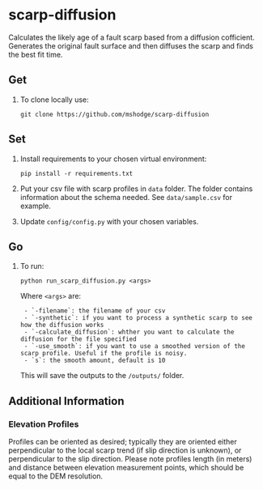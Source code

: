 # scarp-diffusion

Calculates the likely age of a fault scarp based from a diffusion cofficient. Generates the original fault surface and then diffuses the scarp and finds the best fit time.


## Get

1. To clone locally use:

    ```git clone https://github.com/mshodge/scarp-diffusion```

## Set

1. Install requirements to your chosen virtual environment:

    ```pip install -r requirements.txt```


2. Put your csv file with scarp profiles in `data` folder. The folder contains information about the schema needed.
 See `data/sample.csv` for example.

3. Update `config/config.py` with your chosen variables.


## Go

1. To run:

    ```
    python run_scarp_diffusion.py <args>
    ```

    Where `<args>` are:

        - `-filename`: the filename of your csv
        - `-synthetic`: if you want to process a synthetic scarp to see how the diffusion works
        - `-calculate_diffusion`: whther you want to calculate the diffusion for the file specified
        - `-use_smooth`: if you want to use a smoothed version of the scarp profile. Useful if the profile is noisy.
        - `s`: the smooth amount, default is 10

    This will save the outputs to the `/outputs/` folder.

## Additional Information

### Elevation Profiles

Profiles can be oriented as desired; typically they are oriented either perpendicular to the local scarp trend
(if slip direction is unknown), or perpendicular to the slip direction. Please note profiles length (in meters) and
distance between elevation measurement points, which should be equal to the DEM resolution.

